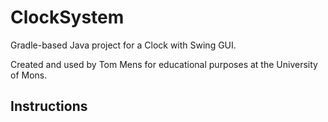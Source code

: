 # ClockSystem

Gradle-based Java project for a Clock with Swing GUI.

Created and used by Tom Mens for educational purposes at the University of Mons.

## Instructions
